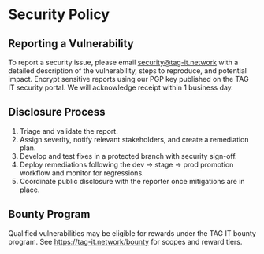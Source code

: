 # Security Policy

## Reporting a Vulnerability

To report a security issue, please email security@tag-it.network with a detailed description of the vulnerability, steps to reproduce, and potential impact. Encrypt sensitive reports using our PGP key published on the TAG IT security portal. We will acknowledge receipt within 1 business day.

## Disclosure Process

1. Triage and validate the report.
2. Assign severity, notify relevant stakeholders, and create a remediation plan.
3. Develop and test fixes in a protected branch with security sign-off.
4. Deploy remediations following the dev → stage → prod promotion workflow and monitor for regressions.
5. Coordinate public disclosure with the reporter once mitigations are in place.

## Bounty Program

Qualified vulnerabilities may be eligible for rewards under the TAG IT bounty program. See https://tag-it.network/bounty for scopes and reward tiers.
